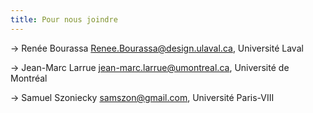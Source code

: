 ```yaml
---
title: Pour nous joindre
---
```


&rarr; Renée Bourassa <Renee.Bourassa@design.ulaval.ca>, Université Laval

&rarr; Jean-Marc Larrue <jean-marc.larrue@umontreal.ca>, Université de Montréal

&rarr; Samuel Szoniecky <samszon@gmail.com>, Université Paris-VIII
